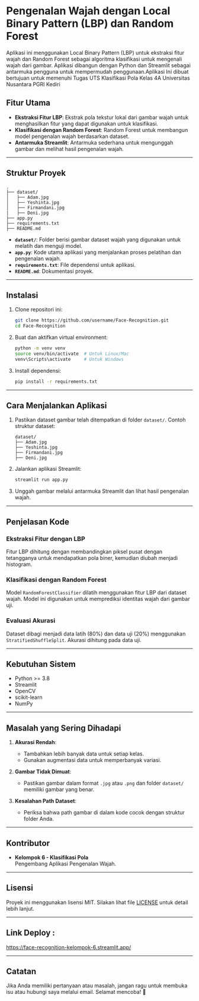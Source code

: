 
# Pengenalan Wajah dengan Local Binary Pattern (LBP) dan Random Forest

Aplikasi ini menggunakan Local Binary Pattern (LBP) untuk ekstraksi fitur wajah dan Random Forest sebagai algoritma klasifikasi untuk mengenali wajah dari gambar. Aplikasi dibangun dengan Python dan Streamlit sebagai antarmuka pengguna untuk mempermudah penggunaan.Aplikasi Ini dibuat bertujuan untuk memenuhi Tugas UTS Klasifikasi Pola Kelas 4A Universitas Nusantara PGRI Kediri

## Fitur Utama
- **Ekstraksi Fitur LBP**: Ekstrak pola tekstur lokal dari gambar wajah untuk menghasilkan fitur yang dapat digunakan untuk klasifikasi.
- **Klasifikasi dengan Random Forest**: Random Forest untuk membangun model pengenalan wajah berdasarkan dataset.
- **Antarmuka Streamlit**: Antarmuka sederhana untuk mengunggah gambar dan melihat hasil pengenalan wajah.

---

## Struktur Proyek
```
.
├── dataset/
│   ├── Adam.jpg
│   ├── Yeshinta.jpg
│   ├── Firmandani.jpg
|   ├── Deni.jpg
├── app.py
├── requirements.txt
├── README.md
```

- **`dataset/`**: Folder berisi gambar dataset wajah yang digunakan untuk melatih dan menguji model.
- **`app.py`**: Kode utama aplikasi yang menjalankan proses pelatihan dan pengenalan wajah.
- **`requirements.txt`**: File dependensi untuk aplikasi.
- **`README.md`**: Dokumentasi proyek.

---

## Instalasi

1. Clone repositori ini:
   ```bash
   git clone https://github.com/username/Face-Recognition.git
   cd Face-Recognition
   ```

2. Buat dan aktifkan virtual environment:
   ```bash
   python -m venv venv
   source venv/bin/activate  # Untuk Linux/Mac
   venv\Scripts\activate     # Untuk Windows
   ```

3. Install dependensi:
   ```bash
   pip install -r requirements.txt
   ```

---

## Cara Menjalankan Aplikasi

1. Pastikan dataset gambar telah ditempatkan di folder `dataset/`. Contoh struktur dataset:
   ```
   dataset/
   ├── Adam.jpg
   ├── Yeshinta.jpg
   ├── Firmandani.jpg
   ├── Deni.jpg
   ```

2. Jalankan aplikasi Streamlit:
   ```bash
   streamlit run app.py
   ```

3. Unggah gambar melalui antarmuka Streamlit dan lihat hasil pengenalan wajah.

---

## Penjelasan Kode

### Ekstraksi Fitur dengan LBP
Fitur LBP dihitung dengan membandingkan piksel pusat dengan tetangganya untuk mendapatkan pola biner, kemudian diubah menjadi histogram.

### Klasifikasi dengan Random Forest
Model `RandomForestClassifier` dilatih menggunakan fitur LBP dari dataset wajah. Model ini digunakan untuk memprediksi identitas wajah dari gambar uji.

### Evaluasi Akurasi
Dataset dibagi menjadi data latih (80%) dan data uji (20%) menggunakan `StratifiedShuffleSplit`. Akurasi dihitung pada data uji.

---


## Kebutuhan Sistem
- Python >= 3.8
- Streamlit
- OpenCV
- scikit-learn
- NumPy

---

## Masalah yang Sering Dihadapi

1. **Akurasi Rendah**:
   - Tambahkan lebih banyak data untuk setiap kelas.
   - Gunakan augmentasi data untuk memperbanyak variasi.

2. **Gambar Tidak Dimuat**:
   - Pastikan gambar dalam format `.jpg` atau `.png` dan folder `dataset/` memiliki gambar yang benar.

3. **Kesalahan Path Dataset**:
   - Periksa bahwa path gambar di dalam kode cocok dengan struktur folder Anda.

---

## Kontributor
- **Kelompok 6 - Klasifikasi Pola**  
  Pengembang Aplikasi Pengenalan Wajah.

---

## Lisensi
Proyek ini menggunakan lisensi MIT. Silakan lihat file [LICENSE](LICENSE) untuk detail lebih lanjut.

---

## Link Deploy :
https://face-recognition-kelompok-6.streamlit.app/

---
## Catatan
Jika Anda memiliki pertanyaan atau masalah, jangan ragu untuk membuka isu atau hubungi saya melalui email. Selamat mencoba! 🎉
